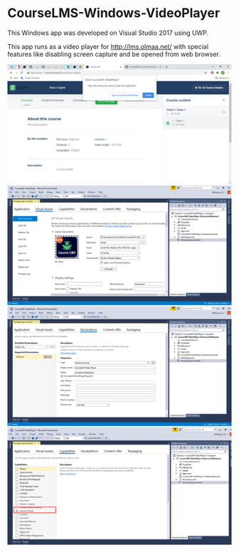 
# CourseLMS-Windows-VideoPlayer

This Windows  app was developed on Visual Studio 2017 using UWP.

This app runs as a video player for http://lms.olmaa.net/ with special features like disabling screen capture and be opened from web browser.

<img src = "Screenshots/Screenshot_1.png" />

<img src = "Screenshots/Screenshot_2.png" />

<img src = "Screenshots/Screenshot_3.png" />

<img src = "Screenshots/Screenshot_4.png" />


